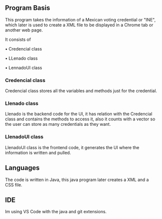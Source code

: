 ## Program Basis

This program takes the information of a Mexican voting credential or "INE", which later is used to create a XML file to be displayed in a Chrome tab or another web page.

It consists of

• Credencial class

• LLenado class

• LennadoUI class

### Credencial class
Credencial class stores all the variables and methods just for the credential.

### Llenado class
Llenado is the backend code for the UI, it has relation with the Credencial class and contains the methods to access it, also it counts with a vector<Credencial> so the user can store as many credentials as they want.

### LlenadoUI class
LlenadoUI class is the frontend code, it generates the UI where the information is written and pulled.

## Languages

The code is written in Java, this java program later creates a XML and a CSS file.

## IDE

Im using VS Code with the java and git extensions.
